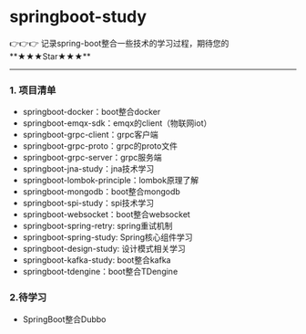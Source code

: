 # springboot-study

👉👉👉 记录spring-boot整合一些技术的学习过程，期待您的**★★★Star★★★**

---

### 1. 项目清单

* springboot-docker：boot整合docker
* springboot-emqx-sdk：emqx的client（物联网iot）
* springboot-grpc-client：grpc客户端
* springboot-grpc-proto：grpc的proto文件
* springboot-grpc-server：grpc服务端
* springboot-jna-study：jna技术学习
* springboot-lombok-principle：lombok原理了解
* springboot-mongodb：boot整合mongodb
* springboot-spi-study：spi技术学习
* springboot-websocket：boot整合websocket
* springboot-spring-retry: spring重试机制
* springboot-spring-study: Spring核心组件学习
* springboot-design-study: 设计模式相关学习
* springboot-kafka-study: boot整合kafka
* springboot-tdengine：boot整合TDengine

### 2.待学习

* SpringBoot整合Dubbo


